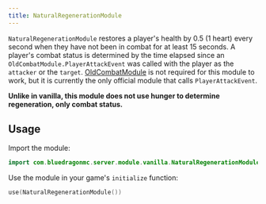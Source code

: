 ```yaml
---
title: NaturalRegenerationModule
---
```

`NaturalRegenerationModule` restores a player's health by 0.5 (1 heart) every second when they have not been in combat for at least 15 seconds. A player's combat status is determined by the time elapsed since an `OldCombatModule.PlayerAttackEvent` was called with the player as the `attacker` or the `target`. [OldCombatModule](../oldcombatmodule/) is not required for this module to work, but it is currently the only official module that calls `PlayerAttackEvent`.

**Unlike in vanilla, this module does not use hunger to determine regeneration, only combat status.**

## Usage
Import the module:
```kotlin
import com.bluedragonmc.server.module.vanilla.NaturalRegenerationModule
```
Use the module in your game's `initialize` function:
```kotlin
use(NaturalRegenerationModule())
```